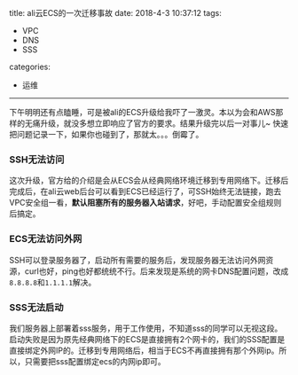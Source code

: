 title: ali云ECS的一次迁移事故
date: 2018-4-3 10:37:12
tags:
- VPC
- DNS
- SSS

categories:
- 运维
---

下午明明还有点瞌睡，可是被ali的ECS升级给我吓了一激灵。本以为会和AWS那样的无痛升级，就没多想立即响应了官方的要求。结果升级完以后一对事儿~
快速把问题记录一下，如果你也碰到了，那就太。。。倒霉了。

### SSH无法访问

这次升级，官方给的介绍是会从ECS会从经典网络环境迁移到专用网络下。迁移后完成后，在ali云web后台可以看到ECS已经运行了，可SSH始终无法链接，跑去VPC安全组一看，**默认阻塞所有的服务器入站请求**，好吧，手动配置安全组规则后搞定。

### ECS无法访问外网

SSH可以登录服务器了，启动所有需要的服务后，发现服务器无法访问外网资源，curl也好，ping也好都统统不行。后来发现是系统的网卡DNS配置问题，改成`8.8.8.8`和`1.1.1.1`解决。

### SSS无法启动

我们服务器上部署着sss服务，用于工作使用，不知道sss的同学可以无视这段。启动失败是因为原先经典网络下的ECS是直接拥有2个网卡的，我们的SSS配置是直接绑定外网IP的。迁移到专用网络后，相当于ECS不再直接拥有那个外网ip。所以，只需要把sss配置绑定ecs的内网ip即可。

